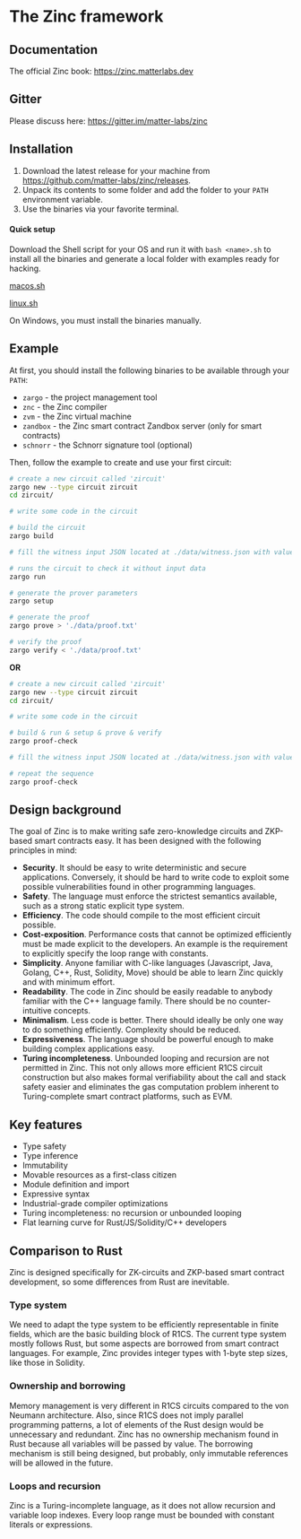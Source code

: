 # The Zinc framework

## Documentation

The official Zinc book: https://zinc.matterlabs.dev

## Gitter

Please discuss here: https://gitter.im/matter-labs/zinc

## Installation

1. Download the latest release for your machine from https://github.com/matter-labs/zinc/releases.
2. Unpack its contents to some folder and add the folder to your `PATH` environment variable.
3. Use the binaries via your favorite terminal.

#### Quick setup

Download the Shell script for your OS and run it with `bash <name>.sh` to install
all the binaries and generate a local folder with examples ready for hacking.

[macos.sh](./install/macos.sh)

[linux.sh](./install/linux.sh)

On Windows, you must install the binaries manually.

## Example

At first, you should install the following binaries to be available through your `PATH`:
- `zargo` - the project management tool
- `znc` - the Zinc compiler
- `zvm` - the Zinc virtual machine
- `zandbox` - the Zinc smart contract Zandbox server (only for smart contracts)
- `schnorr` - the Schnorr signature tool (optional)

Then, follow the example to create and use your first circuit:

```bash
# create a new circuit called 'zircuit'
zargo new --type circuit zircuit
cd zircuit/

# write some code in the circuit

# build the circuit
zargo build

# fill the witness input JSON located at ./data/witness.json with values

# runs the circuit to check it without input data
zargo run

# generate the prover parameters
zargo setup

# generate the proof
zargo prove > './data/proof.txt'

# verify the proof
zargo verify < './data/proof.txt'
```

**OR**

```bash
# create a new circuit called 'zircuit'
zargo new --type circuit zircuit
cd zircuit/

# write some code in the circuit

# build & run & setup & prove & verify
zargo proof-check

# fill the witness input JSON located at ./data/witness.json with values

# repeat the sequence
zargo proof-check
```

## Design background

The goal of Zinc is to make writing safe zero-knowledge circuits and ZKP-based
smart contracts easy. It has been designed with the following principles in mind:

- **Security**. It should be easy to write deterministic and secure applications.
Conversely, it should be hard to write code to exploit some possible
vulnerabilities found in other programming languages.
- **Safety**. The language must enforce the strictest semantics available,
such as a strong static explicit type system.
- **Efficiency**. The code should compile to the most efficient circuit possible.
- **Cost-exposition**. Performance costs that cannot be optimized efficiently
must be made explicit to the developers. An example is the requirement to
explicitly specify the loop range with constants.
- **Simplicity**. Anyone familiar with C-like languages (Javascript, Java,
Golang, C++, Rust, Solidity, Move) should be able to learn Zinc quickly and
with minimum effort.
- **Readability**. The code in Zinc should be easily readable to anybody
familiar with the C++ language family. There should be no counter-intuitive concepts.
- **Minimalism**. Less code is better. There should ideally be only one way to
do something efficiently. Complexity should be reduced.
- **Expressiveness**. The language should be powerful enough to make building
complex applications easy.
- **Turing incompleteness**. Unbounded looping and recursion are not permitted
in Zinc. This not only allows more efficient R1CS circuit construction but
also makes formal verifiability about the call and stack safety easier and
eliminates the gas computation problem inherent to Turing-complete smart
contract platforms, such as EVM.

## Key features

- Type safety
- Type inference
- Immutability
- Movable resources as a first-class citizen
- Module definition and import
- Expressive syntax
- Industrial-grade compiler optimizations
- Turing incompleteness: no recursion or unbounded looping
- Flat learning curve for Rust/JS/Solidity/C++ developers

## Comparison to Rust

Zinc is designed specifically for ZK-circuits and ZKP-based smart contract
development, so some differences from Rust are inevitable.

### Type system

We need to adapt the type system to be efficiently representable in
finite fields, which are the basic building block of R1CS. The current type
system mostly follows Rust, but some aspects are borrowed from smart contract
languages. For example, Zinc provides integer types with 1-byte step sizes,
like those in Solidity.

### Ownership and borrowing

Memory management is very different in R1CS circuits compared to the
von Neumann architecture. Also, since R1CS does not imply parallel programming
patterns, a lot of elements of the Rust design would be unnecessary and redundant.
Zinc has no ownership mechanism found in Rust because all variables will be
passed by value. The borrowing mechanism is still being designed, but probably,
only immutable references will be allowed in the future.

### Loops and recursion

Zinc is a Turing-incomplete language, as it does not allow recursion and
variable loop indexes. Every loop range must be bounded with constant literals
or expressions.
